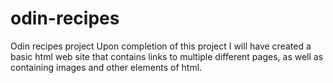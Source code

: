 # odin-recipes
Odin recipes project
Upon completion of this project I will have created a basic html web site that contains links to multiple different pages, as well as containing images and other elements of html.